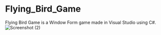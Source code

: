 # Flying_Bird_Game
Flying Bird Game is a Window Form game made in Visual Studio using C#.
 ![Screenshot (2)](https://user-images.githubusercontent.com/71840877/130745124-3c864969-3800-4c15-a9bf-bd57bf22767e.png)
